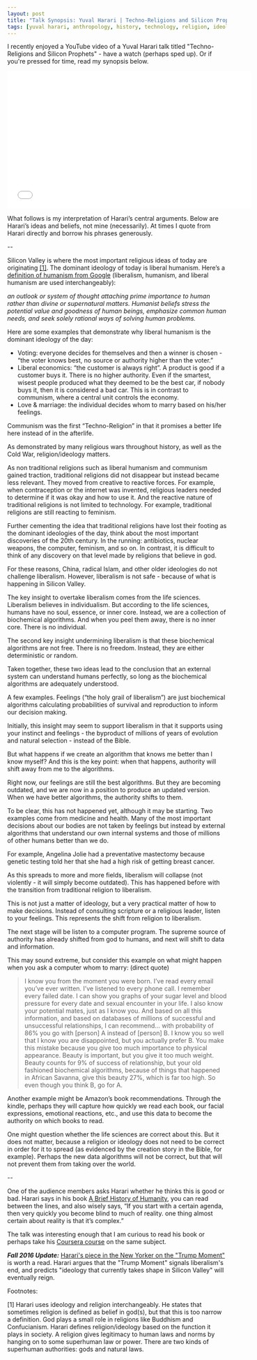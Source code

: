 ```yaml
---
layout: post
title: "Talk Synopsis: Yuval Harari | Techno-Religions and Silicon Prophets"
tags: [yuval harari, anthropology, history, technology, religion, ideology, humanism, liberalism, liberal humanism, youtube]
---
```


I recently enjoyed a YouTube video of a Yuval Harari talk titled "Techno-Religions and Silicon Prophets" - have a watch (perhaps sped up). Or if you're pressed for time, read my synopsis below.

<iframe width="560" height="315" src="//youtube.com/embed/g6BK5Q_Dblo" allowfullscreen frameborder="0"></iframe>

What follows is my interpretation of Harari’s central arguments. Below are Harari’s ideas and beliefs, not mine (necessarily). At times I quote from Harari directly and borrow his phrases generously.

--

Silicon Valley is where the most important religious ideas of today are originating [[1]](#1). The dominant ideology of today is liberal humanism. Here’s a [definition of humanism from Google](https://www.google.com/search?q=define%20humanism) (liberalism, humanism, and liberal humanism are used interchangeably):

*an outlook or system of thought attaching prime importance to human rather than divine or supernatural matters. Humanist beliefs stress the potential value and goodness of human beings, emphasize common human needs, and seek solely rational ways of solving human problems.*

Here are some examples that demonstrate why liberal humanism is the dominant ideology of the day:

- Voting: everyone decides for themselves and then a winner is chosen - “the voter knows best, no source or authority higher than the voter.”
- Liberal economics: “the customer is always right”. A product is good if a customer buys it. There is no higher authority. Even if the smartest, wisest people produced what they deemed to be the best car, if nobody buys it, then it is considered a bad car. This is in contrast to communism, where a central unit controls the economy.
- Love & marriage: the individual decides whom to marry based on his/her feelings.

Communism was the first “Techno-Religion” in that it promises a better life here instead of in the afterlife.

As demonstrated by many religious wars throughout history, as well as the Cold War, religion/ideology matters.

As non traditional religions such as liberal humanism and communism gained traction, traditional religions did not disappear but instead became less relevant. They moved from creative to reactive forces. For example, when contraception or the internet was invented, religious leaders needed to determine if it was okay and how to use it. And the reactive nature of traditional religions is not limited to technology. For example, traditional religions are still reacting to feminism.

Further cementing the idea that traditional religions have lost their footing as the dominant ideologies of the day, think about the most important discoveries of the 20th century. In the running: antibiotics, nuclear weapons, the computer, feminism, and so on. In contrast, it is difficult to think of any discovery on that level made by religions that believe in god.

For these reasons, China, radical Islam, and other older ideologies do not challenge liberalism. However, liberalism is not safe - because of what is happening in Silicon Valley.

The key insight to overtake liberalism comes from the life sciences. Liberalism believes in individualism. But according to the life sciences, humans have no soul, essence, or inner core. Instead, we are a collection of biochemical algorithms. And when you peel them away, there is no inner core. There is no individual.

The second key insight undermining liberalism is that these biochemical algorithms are not free. There is no freedom. Instead, they are either deterministic or random.

Taken together, these two ideas lead to the conclusion that an external system can understand humans perfectly, so long as the biochemical algorithms are adequately understood.

A few examples. Feelings (“the holy grail of liberalism”) are just biochemical algorithms calculating probabilities of survival and reproduction to inform our decision making.

Initially, this insight may seem to support liberalism in that it supports using your instinct and feelings - the byproduct of millions of years of evolution and natural selection - instead of the Bible.

But what happens if we create an algorithm that knows me better than I know myself? And this is the key point: when that happens, authority will shift away from me to the algorithms.

Right now, our feelings are still the best algorithms. But they are becoming outdated, and we are now in a position to produce an updated version. When we have better algorithms, the authority shifts to them.

To be clear, this has not happened yet, although it may be starting. Two examples come from medicine and health. Many of the most important decisions about our bodies are not taken by feelings but instead by external algorithms that understand our own internal systems and those of millions of other humans better than we do.

For example, Angelina Jolie had a preventative mastectomy because genetic testing told her that she had a high risk of getting breast cancer.

As this spreads to more and more fields, liberalism will collapse (not violently - it will simply become outdated). This has happened before with the transition from traditional religion to liberalism.

This is not just a matter of ideology, but a very practical matter of how to make decisions. Instead of consulting scripture or a religious leader, listen to your feelings. This represents the shift from religion to liberalism.

The next stage will be listen to a computer program. The supreme source of authority has already shifted from god to humans, and next will shift to data and information.

This may sound extreme, but consider this example on what might happen when you ask a computer whom to marry: (direct quote)

> I know you from the moment you were born. I’ve read every email you’ve ever written. I’ve listened to every phone call. I remember every failed date. I can show you graphs of your sugar level and blood pressure for every date and sexual encounter in your life. I also know your potential mates, just as I know you. And based on all this information, and based on databases of millions of successful and unsuccessful relationships, I can recommend… with probability of 86% you go with [person] A instead of [person] B. I know you so well that I know you are disappointed, but you actually prefer B. You make this mistake because you give too much importance to physical appearance. Beauty is important, but you give it too much weight. Beauty counts for 9% of success of relationship, but your old fashioned biochemical algorithms, because of things that happened in African Savanna, give this beauty 27%, which is far too high. So even though you think B, go for A.

Another example might be Amazon’s book recommendations. Through the kindle, perhaps they will capture how quickly we read each book, our facial expressions, emotional reactions, etc., and use this data to become the authority on which books to read.

One might question whether the life sciences are correct about this. But it does not matter, because a religion or ideology does not need to be correct in order for it to spread (as evidenced by the creation story in the Bible, for example). Perhaps the new data algorithms will not be correct, but that will not prevent them from taking over the world.

--

One of the audience members asks Harari whether he thinks this is good or bad. Harari says in his book [A Brief History of Humanity](http://www.amazon.com/Brief-History-Humanity-By-Literature/dp/B0073HDM7G), you can read between the lines, and also wisely says, “If you start with a certain agenda, then very quickly you become blind to much of reality. one thing almost certain about reality is that it’s complex.”

The talk was interesting enough that I am curious to read his book or perhaps take his [Coursera course](https://www.coursera.org/instructor/~284) on the same subject.

**_Fall 2016 Update:_** [Harari's piece in the New Yorker on the "Trump Moment"](http://www.newyorker.com/business/currency/does-trumps-rise-mean-liberalisms-end) is worth a read. Harari argues that the "Trump Moment" signals liberalism's end, and predicts "ideology that currently takes shape in Silicon Valley" will eventually reign. 

Footnotes:

<p id="1">[1] Harari uses ideology and religion interchangeably. He states that sometimes religion is defined as belief in god(s), but that this is too narrow a definition. God plays a small role in religions like Buddhism and Confucianism. Harari defines religion/ideology based on the function it plays in society. A religion gives legitimacy to human laws and norms by hanging on to some superhuman law or power. There are two kinds of superhuman authorities: gods and natural laws.</p>
